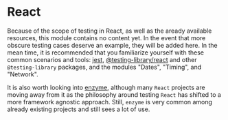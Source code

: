 # React

Because of the scope of testing in React, as well as the aready available resources, this module contains no content
yet. In the event that more obscure testing cases deserve an example, they will be added here. In the mean time, it
is recommended that you familiarize yourself with these common scenarios and tools: [jest](https://www.npmjs.com/package/jest),
[@testing-library/react](https://www.npmjs.com/package/@testing-library/react) and other `@testing-library` packages,
and the modules "Dates", "Timing", and "Network".

It is also worth looking into [enzyme](https://www.npmjs.com/package/enzyme), although many `React` projects are moving
away from it as the philosophy around testing `React` has shifted to a more framework agnostic approach. Still, `enzyme` is
very common among already existing projects and still sees a lot of use.
